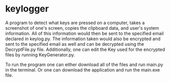 # keylogger
A program to detect what keys are pressed on a computer, takes a screenshot of one's screen, copies the clipboard data, and user's system information. All of this information would then be sent to the specified email declared in keylog.py. The information taken would also be encrypted and sent to the specified email as well and can be decrypted using the DecryptFile.py file. Additionally, one can edit the Key used for the encrypted files by running KeyGenerator.py.

To run the program one can either download all of the files and run main.py in the terminal. Or one can download the application and run the main.exe file.
